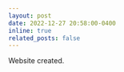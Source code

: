 ```yaml
---
layout: post
date: 2022-12-27 20:58:00-0400
inline: true
related_posts: false
---
```


Website created.